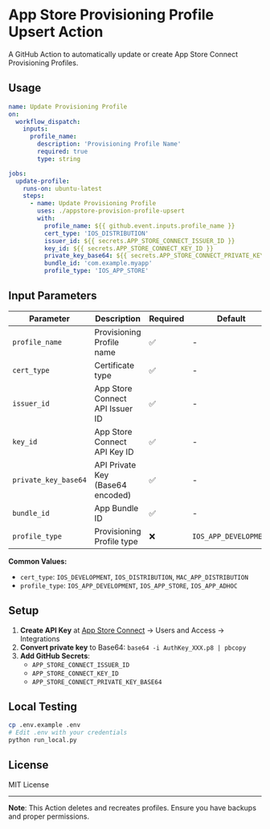 # App Store Provisioning Profile Upsert Action

A GitHub Action to automatically update or create App Store Connect Provisioning Profiles.

## Usage

```yaml
name: Update Provisioning Profile
on:
  workflow_dispatch:
    inputs:
      profile_name:
        description: 'Provisioning Profile Name'
        required: true
        type: string

jobs:
  update-profile:
    runs-on: ubuntu-latest
    steps:
      - name: Update Provisioning Profile
        uses: ./appstore-provision-profile-upsert
        with:
          profile_name: ${{ github.event.inputs.profile_name }}
          cert_type: 'IOS_DISTRIBUTION'
          issuer_id: ${{ secrets.APP_STORE_CONNECT_ISSUER_ID }}
          key_id: ${{ secrets.APP_STORE_CONNECT_KEY_ID }}
          private_key_base64: ${{ secrets.APP_STORE_CONNECT_PRIVATE_KEY_BASE64 }}
          bundle_id: 'com.example.myapp'
          profile_type: 'IOS_APP_STORE'
```

## Input Parameters

| Parameter | Description | Required | Default | Example |
|------|------|------|--------|------|
| `profile_name` | Provisioning Profile name | ✅ | - | `MyApp Production Profile` |
| `cert_type` | Certificate type | ✅ | - | `IOS_DISTRIBUTION` |
| `issuer_id` | App Store Connect API Issuer ID | ✅ | - | `69a6de8a-1234-47e3-e053-5b8c7c11a4d1` |
| `key_id` | App Store Connect API Key ID | ✅ | - | `ABCDEFGHIJ` |
| `private_key_base64` | API Private Key (Base64 encoded) | ✅ | - | `LS0tLS1CRUdJTi...` |
| `bundle_id` | App Bundle ID | ✅ | - | `com.example.myapp` |
| `profile_type` | Provisioning Profile type | ❌ | `IOS_APP_DEVELOPMENT` | `IOS_APP_STORE` |

**Common Values:**
- `cert_type`: `IOS_DEVELOPMENT`, `IOS_DISTRIBUTION`, `MAC_APP_DISTRIBUTION`
- `profile_type`: `IOS_APP_DEVELOPMENT`, `IOS_APP_STORE`, `IOS_APP_ADHOC`

## Setup

1. **Create API Key** at [App Store Connect](https://appstoreconnect.apple.com) → Users and Access → Integrations
2. **Convert private key** to Base64: `base64 -i AuthKey_XXX.p8 | pbcopy`
3. **Add GitHub Secrets**:
   - `APP_STORE_CONNECT_ISSUER_ID`
   - `APP_STORE_CONNECT_KEY_ID`
   - `APP_STORE_CONNECT_PRIVATE_KEY_BASE64`

## Local Testing

```bash
cp .env.example .env
# Edit .env with your credentials
python run_local.py
```

## License

MIT License

---

**Note**: This Action deletes and recreates profiles. Ensure you have backups and proper permissions.
